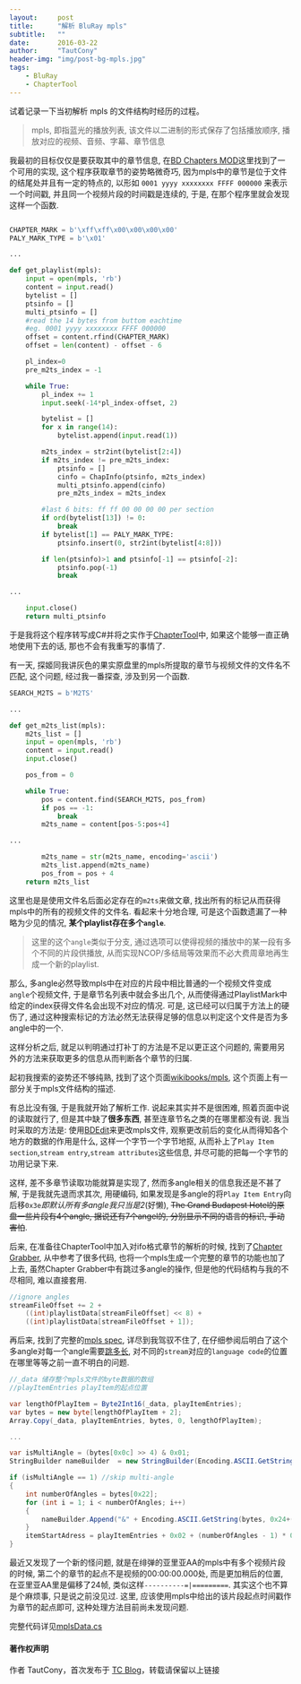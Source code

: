 ```yaml
---
layout:     post
title:      "解析 BluRay mpls"
subtitle:   ""
date:       2016-03-22
author:     "TautCony"
header-img: "img/post-bg-mpls.jpg"
tags:
    - BluRay
    - ChapterTool
---
```



试着记录一下当初解析 mpls 的文件结构时经历的过程。

> mpls, 即指蓝光的播放列表, 该文件以二进制的形式保存了包括播放顺序, 播放对应的视频、音频、字幕、章节信息

我最初的目标仅仅是要获取其中的章节信息, 在[BD Chapters MOD](https://www.nmm-hd.org/newbbs/viewtopic.php?f=16&t=517)这里找到了一个可用的实现, 这个程序获取章节的姿势略微奇巧, 因为mpls中的章节是位于文件的结尾处并且有一定的特点的, 以形如 `0001 yyyy xxxxxxxx FFFF 000000` 来表示一个时间戳, 并且同一个视频片段的时间戳是连续的, 于是, 在那个程序里就会发现这样一个函数.

```python

CHAPTER_MARK = b'\xff\xff\x00\x00\x00\x00'
PALY_MARK_TYPE = b'\x01'

...

def get_playlist(mpls):
    input = open(mpls, 'rb')
    content = input.read()
    bytelist = []
    ptsinfo = []
    multi_ptsinfo = []
    #read the 14 bytes from buttom eachtime
    #eg. 0001 yyyy xxxxxxxx FFFF 000000
    offset = content.rfind(CHAPTER_MARK)
    offset = len(content) - offset - 6

    pl_index=0
    pre_m2ts_index = -1

    while True:
        pl_index += 1
        input.seek(-14*pl_index-offset, 2)

        bytelist = []
        for x in range(14):
            bytelist.append(input.read(1))

        m2ts_index = str2int(bytelist[2:4])
        if m2ts_index != pre_m2ts_index:
            ptsinfo = []
            cinfo = ChapInfo(ptsinfo, m2ts_index)
            multi_ptsinfo.append(cinfo)
            pre_m2ts_index = m2ts_index

        #last 6 bits: ff ff 00 00 00 00 per section
        if ord(bytelist[13]) != 0:
            break
        if bytelist[1] == PALY_MARK_TYPE:
            ptsinfo.insert(0, str2int(bytelist[4:8]))

        if len(ptsinfo)>1 and ptsinfo[-1] == ptsinfo[-2]:
            ptsinfo.pop(-1)
            break

...

    input.close()
    return multi_ptsinfo

```

于是我将这个程序转写成C#并将之实作于[ChapterTool](https://github.com/tautcony/ChapterTool)中, 如果这个能够一直正确地使用下去的话, 那也不会有我重写的事情了.

有一天, 探姬同我讲灰色的果实原盘里的mpls所提取的章节与视频文件的文件名不匹配, 这个问题, 经过我一番探查, 涉及到另一个函数.

```python
SEARCH_M2TS = b'M2TS'

...

def get_m2ts_list(mpls):
    m2ts_list = []
    input = open(mpls, 'rb')
    content = input.read()
    input.close()

    pos_from = 0

    while True:
        pos = content.find(SEARCH_M2TS, pos_from)
        if pos == -1:
            break
        m2ts_name = content[pos-5:pos+4]

...

        m2ts_name = str(m2ts_name, encoding='ascii')
        m2ts_list.append(m2ts_name)
        pos_from = pos + 4
    return m2ts_list
```

这里也是是使用文件名后面必定存在的`m2ts`来做文章, 找出所有的标记从而获得mpls中的所有的视频文件的文件名. 看起来十分地合理, 可是这个函数遗漏了一种略为少见的情况, **某个playlist存在多个`angle`**.

> 这里的这个`angle`类似于分支, 通过选项可以使得视频的播放中的某一段有多个不同的片段供播放, 从而实现NCOP/多结局等效果而不必大费周章地再生成一个新的playlist.

那么, 多angle必然导致mpls中在对应的片段中相比普通的一个视频文件变成 `angle`个视频文件, 于是章节名列表中就会多出几个, 从而使得通过PlaylistMark中给定的index获得文件名会出现不对应的情况. 可是, 这已经可以归属于方法上的硬伤了, 通过这种搜索标记的方法必然无法获得足够的信息以判定这个文件是否为多angle中的一个.

这样分析之后, 就足以判明通过打补丁的方法是不足以更正这个问题的, 需要用另外的方法来获取更多的信息从而判断各个章节的归属.

起初我搜索的姿势还不够纯熟, 找到了这个页面[wikibooks/mpls](https://en.wikibooks.org/wiki/User:Bdinfo/mpls), 这个页面上有一部分关于mpls文件结构的描述.

有总比没有强, 于是我就开始了解析工作. 说起来其实并不是很困难, 照着页面中说的读取就行了, 但是其中缺了**很多东西**, 甚至连章节名之类的在哪里都没有说. 我当时采取的方法是: 使用[BDEdit](http://pel.hu/bdedit/)来更改mpls文件, 观察更改前后的变化从而得知各个地方的数据的作用是什么, 这样一个字节一个字节地抠, 从而补上了`Play Item section`,`stream entry`,`stream attributes`这些信息, 并尽可能的把每一个字节的功用记录下来.

这样, 差不多章节读取功能就算是实现了, 然而多angle相关的信息我还是不甚了解, 于是我就先退而求其次, 用硬编码, 如果发现是多angle的将`Play Item Entry`向后移`0x3e`*即默认所有多angle我只当是2*(好懒), ~~The Grand Budapest Hotel的原盘一些片段有4个angle, 据说还有7个angel的, 分别显示不同的语言的标识, 手动害怕~~.

后来, 在准备往ChapterTool中加入对ifo格式章节的解析的时候, 找到了[Chapter Grabber](http://jvance.com/pages/ChapterGrabber.xhtml), 从中参考了很多代码, 也将一个mpls生成一个完整的章节的功能也加了上去, 虽然Chapter Grabber中有跳过多angle的操作, 但是他的代码结构与我的不尽相同, 难以直接套用.

```cs
//ignore angles
streamFileOffset += 2 +
    ((int)playlistData[streamFileOffset] << 8) +
    ((int)playlistData[streamFileOffset + 1]);
```

再后来, 找到了完整的[mpls spec](https://github.com/lerks/BluRay/wiki/MPLS), 详尽到我驾驭不住了, 在仔细参阅后明白了这个多angle对每一个angle需要[跳多长](https://github.com/lerks/BluRay/wiki/PlayItem), 对不同的`stream`对应的`language code`的位置在哪里等等之前一直不明白的问题.

```cs
//_data 储存整个mpls文件的byte数据的数组
//playItemEntries playItem的起点位置

var lengthOfPlayItem = Byte2Int16(_data, playItemEntries);
var bytes = new byte[lengthOfPlayItem + 2];
Array.Copy(_data, playItemEntries, bytes, 0, lengthOfPlayItem);

...

var isMultiAngle = (bytes[0x0c] >> 4) & 0x01;
StringBuilder nameBuilder  = new StringBuilder(Encoding.ASCII.GetString(bytes, 0x02, 0x05));

if (isMultiAngle == 1) //skip multi-angle
{
    int numberOfAngles = bytes[0x22];
    for (int i = 1; i < numberOfAngles; i++)
    {
        nameBuilder.Append("&" + Encoding.ASCII.GetString(bytes, 0x24+(i-1)*0x0a, 0x05));
    }
    itemStartAdress = playItemEntries + 0x02 + (numberOfAngles - 1) * 0x0a;
}
```

最近又发现了一个新的怪问题, 就是在绯弹的亚里亚AA的mpls中有多个视频片段的时候, 第二个的章节的起点不是视频的00:00:00.000处, 而是更加稍后的位置, 在亚里亚AA里是偏移了24帧, 类似这样`----------=|=========`. 其实这个也不算是个麻烦事, 只是说之前没见过. 这里, 应该使用mpls中给出的该片段起点时间戳作为章节的起点即可, 这种处理方法目前尚未发现问题.

完整代码详见[mplsData.cs](https://github.com/tautcony/ChapterTool/blob/master/Time_Shift/Util/mplsData.cs)

#### 著作权声明

作者 TautCony，首次发布于 [TC Blog](http://tautcony.github.io/)，转载请保留以上链接
